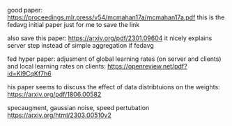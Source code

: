 good paper: https://proceedings.mlr.press/v54/mcmahan17a/mcmahan17a.pdf
this is the fedavg initial paper
just for me to save the link


also save this paper:
https://arxiv.org/pdf/2301.09604
it nicely explains server step instead of simple aggregation if fedavg


fed hyper paper: adjusment of global learning rates (on server and clients) and local learning rates on clients:
https://openreview.net/pdf?id=Kl9CqKf7h6

his paper seems to discuss the effect of data distribtuions on the weights:
https://arxiv.org/pdf/1806.00582


specaugment, gaussian noise, speed pertubation
https://arxiv.org/html/2303.00510v2

